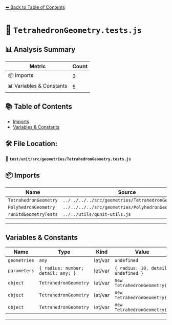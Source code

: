 [⬅️ Back to Table of Contents](../../../../index.md)

# 📄 `TetrahedronGeometry.tests.js`

## 📊 Analysis Summary

| Metric | Count |
|--------|-------|
| 📦 Imports | 3 |
| 📊 Variables & Constants | 5 |

## 📚 Table of Contents

- [Imports](#imports)
- [Variables & Constants](#variables-constants)

## 🛠️ File Location:
📂 **`test/unit/src/geometries/TetrahedronGeometry.tests.js`**

## 📦 Imports

| Name | Source |
|------|--------|
| `TetrahedronGeometry` | `../../../../src/geometries/TetrahedronGeometry.js` |
| `PolyhedronGeometry` | `../../../../src/geometries/PolyhedronGeometry.js` |
| `runStdGeometryTests` | `../../utils/qunit-utils.js` |


---

## Variables & Constants

| Name | Type | Kind | Value | Exported |
|------|------|------|-------|----------|
| `geometries` | `any` | let/var | `undefined` | ✗ |
| `parameters` | `{ radius: number; detail: any; }` | let/var | `{ radius: 10, detail: undefined }` | ✗ |
| `object` | `TetrahedronGeometry` | let/var | `new TetrahedronGeometry()` | ✗ |
| `object` | `TetrahedronGeometry` | let/var | `new TetrahedronGeometry()` | ✗ |
| `object` | `TetrahedronGeometry` | let/var | `new TetrahedronGeometry()` | ✗ |


---